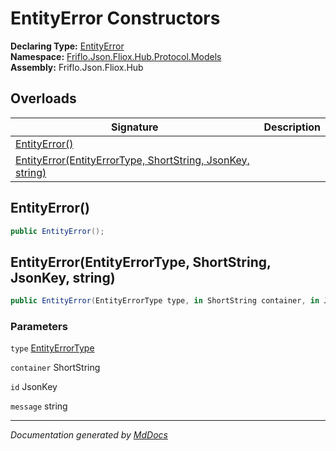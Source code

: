 ﻿<!--  
  <auto-generated>   
    The contents of this file were generated by a tool.  
    Changes to this file may be list if the file is regenerated  
  </auto-generated>   
-->

# EntityError Constructors

**Declaring Type:** [EntityError](../index.md)  
**Namespace:** [Friflo.Json.Fliox.Hub.Protocol.Models](../../index.md)  
**Assembly:** Friflo.Json.Fliox.Hub

## Overloads

| Signature                                                                                                            | Description |
| -------------------------------------------------------------------------------------------------------------------- | ----------- |
| [EntityError()](#entityerror)                                                                                        |             |
| [EntityError(EntityErrorType, ShortString, JsonKey, string)](#entityerrorentityerrortype-shortstring-jsonkey-string) |             |

## EntityError()

```csharp
public EntityError();
```

## EntityError(EntityErrorType, ShortString, JsonKey, string)

```csharp
public EntityError(EntityErrorType type, in ShortString container, in JsonKey id, string message);
```

### Parameters

`type`  [EntityErrorType](../../EntityErrorType/index.md)

`container`  ShortString

`id`  JsonKey

`message`  string

___

*Documentation generated by [MdDocs](https://github.com/ap0llo/mddocs)*

